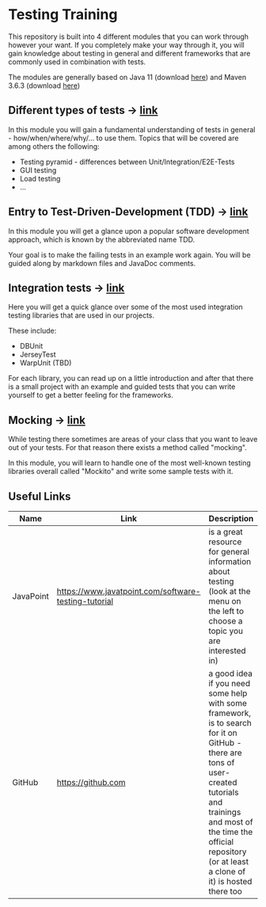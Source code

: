 # Testing Training

This repository is built into 4 different modules that you can work through however your want.
If you completely make your way through it, you will gain knowledge about testing in general and different frameworks that are commonly used in combination with tests.

The modules are generally based on Java 11 (download [here](https://developers.redhat.com/products/openjdk/download)) and Maven 3.6.3 (download [here](https://archive.apache.org/dist/maven/maven-3/))

## Different types of tests -> [link](1-types-of-tests)

In this module you will gain a fundamental understanding of tests in general - how/when/where/why/... to use them.
Topics that will be covered are among others the following:

- Testing pyramid - differences between Unit/Integration/E2E-Tests
- GUI testing
- Load testing
- ...

## Entry to Test-Driven-Development (TDD) -> [link](2-entry-to-tdd)

In this module you will get a glance upon a popular software development approach, which is known by the abbreviated name TDD.

Your goal is to make the failing tests in an example work again. You will be guided along by markdown files and JavaDoc comments.

## Integration tests -> [link](3-integration-tests)

Here you will get a quick glance over some of the most used integration testing libraries that are used in our projects.

These include:

- DBUnit
- JerseyTest
- WarpUnit (TBD)

For each library, you can read up on a little introduction and after that there is a small project with an example and guided tests that you can write yourself to get a better feeling for the frameworks.

## Mocking -> [link](4-mocking)

While testing there sometimes are areas of your class that you want to leave out of your tests. For that reason there exists a method called "mocking".

In this module, you will learn to handle one of the most well-known testing libraries overall called "Mockito" and write some sample tests with it.

## Useful Links

<!-- prettier-ignore -->
Name | Link | Description
---- | ---- | ----
JavaPoint | <https://www.javatpoint.com/software-testing-tutorial> | is a great resource for general information about testing (look at the menu on the left to choose a topic you are interested in)
GitHub | <https://github.com>  | a good idea if you need some help with some framework, is to search for it on GitHub - there are tons of user-created tutorials and trainings and most of the time the official repository (or at least a clone of it) is hosted there too
